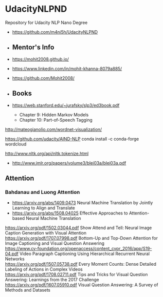 # UdacityNLPND
Repository for Udacity NLP Nano Degree
- https://github.com/m4ni5h/UdacityNLPND

- ## Mentor's Info
- https://mohit2008.github.io/
- https://www.linkedin.com/in/mohit-khanna-8079a885/
- https://github.com/Mohit2008/
 
- ## Books
- https://web.stanford.edu/~jurafsky/slp3/ed3book.pdf
    - Chapter 9: Hidden Markov Models
    - Chapter 10: Part-of-Speech Tagging

http://mateogianolio.com/wordnet-visualization/

https://github.com/udacity/AIND-NLP
conda install -c conda-forge wordcloud

http://www.nltk.org/api/nltk.tokenize.html


- http://www.jmlr.org/papers/volume3/blei03a/blei03a.pdf

## Attention
### Bahdanau and Luong Attention
- https://arxiv.org/abs/1409.0473	 Neural Machine Translation by Jointly Learning to Align and Translate
- https://arxiv.org/abs/1508.04025	 Effective Approaches to Attention-based Neural Machine Translation

https://arxiv.org/pdf/1502.03044.pdf	 Show	 Attend and Tell: Neural Image Caption Generation with Visual Attention
https://arxiv.org/pdf/1707.07998.pdf	 Bottom-Up and Top-Down Attention for Image Captioning and Visual Question Answering	
https://www.cv-foundation.org/openaccess/content_cvpr_2016/app/S19-04.pdf	 Video Paragraph Captioning Using Hierarchical Recurrent Neural Networks	
https://arxiv.org/pdf/1507.05738.pdf	 Every Moment Counts: Dense Detailed Labeling of Actions in Complex Videos	
https://arxiv.org/pdf/1708.02711.pdf	 Tips and Tricks for Visual Question Answering: Learnings from the 2017 Challenge	
https://arxiv.org/pdf/1607.05910.pdf	 Visual Question Answering: A Survey of Methods and Datasets	
